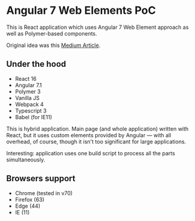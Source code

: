 Angular 7 Web Elements PoC
===

This is React application which uses Angular 7 Web Element approach as well as Polymer-based components.

Original idea was this [Medium Article](https://medium.com/@tomsu/wanna-create-an-angular-element-heres-how-73e2ea85bd28).

Under the hood
---
* React 16
* Angular 7.1
* Polymer 3
* Vanilla JS
* Webpack 4
* Typescript 3
* Babel (for IE11)

This is hybrid application. Main page (and whole application) written with React, but it uses custom elements provided by Angular — with all overhead, of course, though it isn't too significant for large applications.

Interesting: application uses one build script to process all the parts simultaneously.

Browsers support
--
* Chrome (tested in v70)
* Firefox (63)
* Edge (44)
* IE (11)